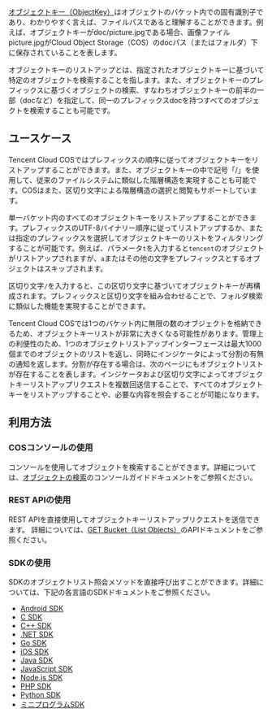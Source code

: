 [オブジェクトキー（ObjectKey）](https://intl.cloud.tencent.com/document/product/436/13324)はオブジェクトのバケット内での固有識別子であり、わかりやすく言えば、ファイルパスであると理解することができます。例えば、オブジェクトキーがdoc/picture.jpgである場合、画像ファイルpicture.jpgがCloud Object Storage（COS）のdocパス（またはフォルダ）下に保存されていることを表します。

オブジェクトキーのリストアップとは、指定されたオブジェクトキーに基づいて特定のオブジェクトを検索することを指します。また、オブジェクトキーのプレフィックスに基づくオブジェクトの検索、すなわちオブジェクトキーの前半の一部（docなど）を指定して、同一のプレフィックスdocを持つすべてのオブジェクトを検索することも可能です。

## ユースケース

Tencent Cloud COSではプレフィックスの順序に従ってオブジェクトキーをリストアップすることができます。また、オブジェクトキーの中で記号「/」を使用して、従来のファイルシステムに類似した階層構造を実現することも可能です。COSはまた、区切り文字による階層構造の選択と閲覧もサポートしています。

単一バケット内のすべてのオブジェクトキーをリストアップすることができます。プレフィックスのUTF-8バイナリー順序に従ってリストアップするか、または指定のプレフィックスを選択してオブジェクトキーのリストをフィルタリングすることが可能です。例えば、パラメータ`t`を入力すると`tencent`のオブジェクトがリストアップされますが、`a`またはその他の文字をプレフィックスとするオブジェクトはスキップされます。

区切り文字`/`を入力すると、この区切り文字に基づいてオブジェクトキーが再構成されます。プレフィックスと区切り文字を組み合わせることで、フォルダ検索に類似した機能を実現することができます。

Tencent Cloud COSでは1つのバケット内に無限の数のオブジェクトを格納できるため、オブジェクトキーリストが非常に大きくなる可能性があります。管理上の利便性のため、1つのオブジェクトリストアップインターフェースは最大1000個までのオブジェクトのリストを返し、同時にインジケータによって分割の有無の通知を返します。分割が存在する場合は、次のページにもオブジェクトリストが存在することを表します。インジケータおよび区切り文字によってオブジェクトキーリストアップリクエストを複数回送信することで、すべてのオブジェクトキーをリストアップすることや、必要な内容を照会することが可能になります。

## 利用方法

### COSコンソールの使用

コンソールを使用してオブジェクトを検索することができます。詳細については、[オブジェクトの検索](https://intl.cloud.tencent.com/document/product/436/13325)のコンソールガイドドキュメントをご参照ください。

### REST APIの使用

REST APIを直接使用してオブジェクトキーリストアップリクエストを送信できます。 詳細については、[GET Bucket（List Objects）](https://intl.cloud.tencent.com/document/product/436/30614)のAPIドキュメントをご参照ください。

### SDKの使用

SDKのオブジェクトリスト照会メソッドを直接呼び出すことができます。詳細については、下記の各言語のSDKドキュメントをご参照ください。

- [Android SDK](https://intl.cloud.tencent.com/document/product/436/37676)
- [C SDK](https://intl.cloud.tencent.com/document/product/436/31518)
- [C++ SDK](https://intl.cloud.tencent.com/document/product/436/31522)
- [.NET SDK](https://intl.cloud.tencent.com/document/product/436/30594)
- [Go SDK](https://intl.cloud.tencent.com/document/product/436/31526)
- [iOS SDK](https://intl.cloud.tencent.com/document/product/436/37685)
- [Java SDK](https://intl.cloud.tencent.com/document/product/436/31534)
- [JavaScript SDK](https://intl.cloud.tencent.com/document/product/436/31538)
- [Node.js SDK](https://intl.cloud.tencent.com/document/product/436/31710)
- [PHP SDK](https://intl.cloud.tencent.com/document/product/436/31542)
- [Python SDK](https://intl.cloud.tencent.com/document/product/436/31546)
- [ミニプログラムSDK](https://intl.cloud.tencent.com/document/product/436/32457)
